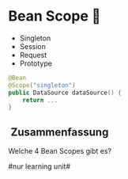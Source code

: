 
# Bean Scope 🫘

- Singleton
- Session
- Request
- Prototype

```swift
@Bean
@Scope("singleton")
public DataSource dataSource() {
	return ...
}
```

##  Zusammenfassung
Welche 4 Bean Scopes gibt es?



#nur learning unit#